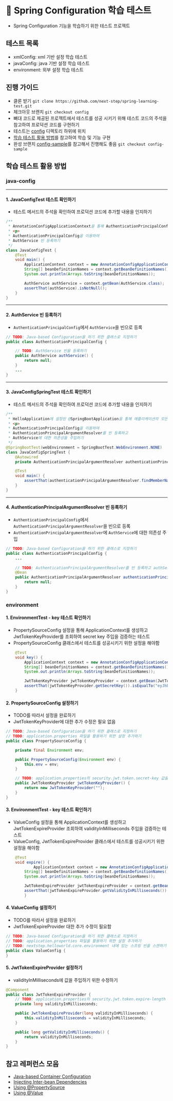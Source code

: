 # 📖 Spring Configuration 학습 테스트
- Spring Configuration 기능을 학습하기 위한 테스트 프로젝트

## 테스트 목록
- xmlConfig: xml 기반 설정 학습 테스트
- javaConfig: java 기반 설정 학습 테스트
- environment: 외부 설정 학습 테스트

## 진행 가이드
- 클론 받기 `git clone https://github.com/next-step/spring-learning-test.git`
- 체크아웃 브랜치 `git checkout config`
- 뼈대 코드로 제공된 프로젝트에서 테스트를 성공 시키기 위해 테스트 코드의 주석을 참고하여 프로덕션 코드를 구현하기
- 테스트는 [config](https://github.com/next-step/spring-learning-test/tree/config/src/test/java/nextstep/helloworld/config) 디렉토리 하위에 위치
- [학습 테스트 활용 방법](https://github.com/next-step/spring-learning-test/blob/config/README.md#%ED%95%99%EC%8A%B5-%ED%85%8C%EC%8A%A4%ED%8A%B8-%ED%99%9C%EC%9A%A9-%EB%B0%A9%EB%B2%95)를 참고하여 학습 및 기능 구현
- 완성 브랜치 [config-sample](https://github.com/next-step/spring-learning-test/tree/config-sample)를 참고해서 진행해도 좋음 `git checkout config-sample`

## 학습 테스트 활용 방법

### java-config

---
#### 1. JavaConfigTest 테스트 확인하기

- 테스트 메서드의 주석을 확인하여 프로덕션 코드에 추가할 내용을 인지하기

```java
/**
 * AnnotationConfigApplicationContext을 통해 AuthenticationPrincipalConfig에 설정된 빈들을 이용한 테스트
 * <p>
 * AuthenticationPrincipalConfig을 이용하여
 * AuthService 빈 등록하기
 */
class JavaConfigTest {
    @Test
    void main() {
        ApplicationContext context = new AnnotationConfigApplicationContext(HelloApplication.class);
        String[] beanDefinitionNames = context.getBeanDefinitionNames();
        System.out.println(Arrays.toString(beanDefinitionNames));

        AuthService authService = context.getBean(AuthService.class);
        assertThat(authService).isNotNull();
    }
}
```

---

#### 2. AuthService 빈 등록하기
- `AuthenticationPrincipalConfig`에서 `AuthService`을 빈으로 등록

```java
// TODO: Java-based Configuration을 하기 위한 클래스로 지정하기
public class AuthenticationPrincipalConfig {

    // TODO: AuthService 빈을 등록하기
    public AuthService authService() {
        return null;
    }
    ...
}
```

---

#### 3. JavaConfigSpringTest 테스트 확인하기

- 테스트 메서드의 주석을 확인하여 프로덕션 코드에 추가할 내용을 인지하기

```java
/**
 * HelloApplication에 설정된 @SpringBootApplication을 통해 애플리케이션의 모든 빈들을 이용한 테스트
 * <p>
 * AuthenticationPrincipalConfig을 이용하여
 * AuthenticationPrincipalArgumentResolver를 빈 등록하고
 * AuthService에 대한 의존성을 주입하기
 */
@SpringBootTest(webEnvironment = SpringBootTest.WebEnvironment.NONE)
class JavaConfigSpringTest {
    @Autowired
    private AuthenticationPrincipalArgumentResolver authenticationPrincipalArgumentResolver;

    @Test
    void main() {
        assertThat(authenticationPrincipalArgumentResolver.findMemberName()).isEqualTo("사용자");
    }
}
```

---

#### 4. AuthenticationPrincipalArgumentResolver 빈 등록하기 
- `AuthenticationPrincipalConfig`에서 `AuthenticationPrincipalArgumentResolver`을 빈으로 등록
- `AuthenticationPrincipalArgumentResolver`에 `AuthService`에 대한 의존성 주입

```java
// TODO: Java-based Configuration을 하기 위한 클래스로 지정하기
public class AuthenticationPrincipalConfig {
    ...
    
    // TODO: AuthenticationPrincipalArgumentResolver를 빈 등록하고 authService에 대한 의존성을 주입하기
    @Bean
    public AuthenticationPrincipalArgumentResolver authenticationPrincipalArgumentResolver() {
        return null;
    }
}
```

### environment

#### 1. EnvironmentTest - key 테스트 확인하기
- PropertySourceConfig 설정을 통해 ApplicationContext를 생성하고 JwtTokenKeyProvider를 조회하여 secret key 주입을 검증하는 테스트
- PropertySourceConfig 클래스에서 테스트를 성공시키기 위한 설정을 해야함

```java
    @Test
    void key() {
        ApplicationContext context = new AnnotationConfigApplicationContext(PropertySourceConfig.class);
        String[] beanDefinitionNames = context.getBeanDefinitionNames();
        System.out.println(Arrays.toString(beanDefinitionNames));

        JwtTokenKeyProvider jwtTokenKeyProvider = context.getBean(JwtTokenKeyProvider.class);
        assertThat(jwtTokenKeyProvider.getSecretKey()).isEqualTo("eyJhbGciOiJIUzI1NiIsInR5cCI6IkpXVCJ9.eyJzdWIiOiIiLCJuYW1lIjoiSm9obiBEb2UiLCJpYXQiOjE1MTYyMzkwMjJ9.ih1aovtQShabQ7l0cINw4k1fagApg3qLWiB8Kt59Lno");
    }
```

#### 2. PropertySourceConfig 설정하기
- TODO를 따라서 설정을 완료하기
- JwtTokenKeyProvider에 대한 추가 수정은 필요 없음

```java
// TODO: Java-based Configuration을 하기 위한 클래스로 지정하기
// TODO: application.properties 파일을 활용하기 위한 설정 추가하기
public class PropertySourceConfig {

    private final Environment env;

    public PropertySourceConfig(Environment env) {
        this.env = env;
    }

    // TODO: application.properties의 security.jwt.token.secret-key 값을 활용하여 JwtTokenKeyProvider를 빈으로 등록하기
    public JwtTokenKeyProvider jwtTokenKeyProvider() {
        return new JwtTokenKeyProvider("");
    }
}
```

#### 3. EnvironmentTest - key 테스트 확인하기
- ValueConfig 설정을 통해 ApplicationContext를 생성하고 JwtTokenExpireProvider 조회하여 validityInMilliseconds 주입을 검증하는 테스트
- ValueConfig, JwtTokenExpireProvider 클래스에서 테스트를 성공시키기 위한 설정을 해야함

```java
    @Test
    void expire() {
            ApplicationContext context = new AnnotationConfigApplicationContext(ValueConfig.class);
        String[] beanDefinitionNames = context.getBeanDefinitionNames();
        System.out.println(Arrays.toString(beanDefinitionNames));

        JwtTokenExpireProvider jwtTokenExpireProvider = context.getBean(JwtTokenExpireProvider.class);
        assertThat(jwtTokenExpireProvider.getValidityInMilliseconds()).isEqualTo(3600000);
        }
```

#### 4. ValueConfig 설정하기
- TODO를 따라서 설정을 완료하기
- JwtTokenExpireProvider 대한 추가 수정이 필요함

```java
// TODO: Java-based Configuration을 하기 위한 클래스로 지정하기
// TODO: application.properties 파일을 활용하기 위한 설정 추가하기
// TODO: nextstep.helloworld.core.environment 내에 있는 스프링 빈을 스캔하기
public class ValueConfig {
}
```

#### 5. JwtTokenExpireProvider 설정하기
- validityInMilliseconds에 값을 주입하기 위한 수정하기

```java
@Component
public class JwtTokenExpireProvider {
    // TODO: application.properties의 security.jwt.token.expire-length 값을 활용하여 validityInMilliseconds값 초기화 하기
    private long validityInMilliseconds;

    public JwtTokenExpireProvider(long validityInMilliseconds) {
        this.validityInMilliseconds = validityInMilliseconds;
    }

    public long getValidityInMilliseconds() {
        return validityInMilliseconds;
    }
}
```

## 참고 레퍼런스 모음

- [Java-based Container Configuration](https://docs.spring.io/spring-framework/docs/current/reference/html/core.html#beans-java-basic-concepts)
- [Injecting Inter-bean Dependencies](https://docs.spring.io/spring-framework/docs/current/reference/html/core.html#beans-java-injecting-dependencies)
- [Using @PropertySource](https://docs.spring.io/spring-framework/docs/current/reference/html/core.html#beans-using-propertysource)
- [Using @Value](https://docs.spring.io/spring-framework/docs/current/reference/html/core.html#beans-value-annotations)